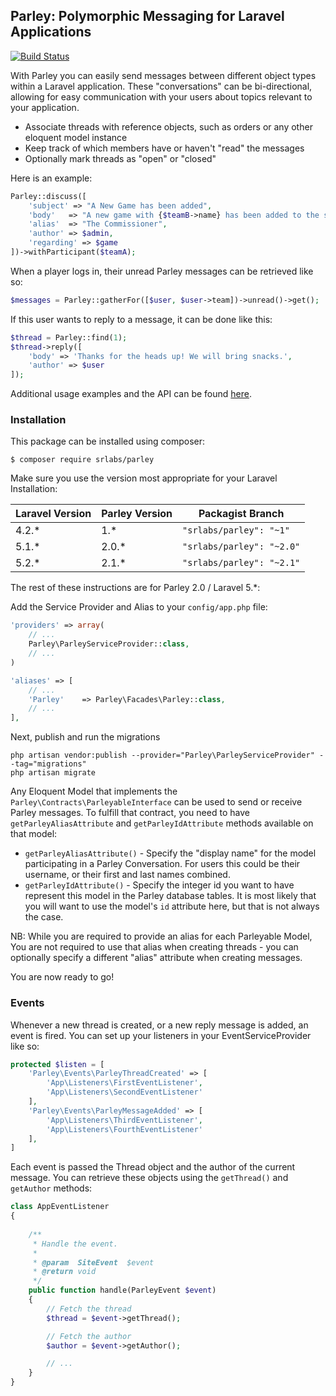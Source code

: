## Parley: Polymorphic Messaging for Laravel Applications

[![Build Status](https://travis-ci.org/SRLabs/Parley.svg?branch=master)](https://travis-ci.org/SRLabs/Parley)

With Parley you can easily send messages between different object types within a Laravel application.   These "conversations" can be bi-directional, allowing for easy communication with your users about topics relevant to your application. 

* Associate threads with reference objects, such as orders or any other eloquent model instance
* Keep track of which members have or haven't "read" the messages
* Optionally mark threads as "open" or "closed"

Here is an example:

```php
Parley::discuss([
    'subject' => "A New Game has been added",
    'body'   => "A new game with {$teamB->name} has been added to the schedule.",
    'alias'  => "The Commissioner",
    'author' => $admin,
    'regarding' => $game
])->withParticipant($teamA);
```

When a player logs in, their unread Parley messages can be retrieved like so:

```php
$messages = Parley::gatherFor([$user, $user->team])->unread()->get();
```

If this user wants to reply to a message, it can be done like this:

```php
$thread = Parley::find(1);
$thread->reply([
    'body' => 'Thanks for the heads up! We will bring snacks.',
    'author' => $user
]);
```

Additional usage examples and the API can be found [here](http://stagerightlabs.com/projects/parley).


### Installation

This package can be installed using composer:

```shell
$ composer require srlabs/parley
```

Make sure you use the version most appropriate for your Laravel Installation:

| Laravel Version  | Parley Version  | Packagist Branch |
|---|---|---|
| 4.2.* | 1.* | ```"srlabs/parley": "~1"``` |
| 5.1.* | 2.0.* | ```"srlabs/parley": "~2.0"``` |
| 5.2.* | 2.1.* | ```"srlabs/parley": "~2.1"``` |


The rest of these instructions are for Parley 2.0 / Laravel 5.*:

Add the Service Provider and Alias to your ```config/app.php``` file:

```php
'providers' => array(
    // ...
    Parley\ParleyServiceProvider::class,
    // ...
)
```

```php
'aliases' => [
    // ...
    'Parley'    => Parley\Facades\Parley::class,
    // ...
],
```

Next, publish and run the migrations

```shell
php artisan vendor:publish --provider="Parley\ParleyServiceProvider" --tag="migrations"
php artisan migrate
```

Any Eloquent Model that implements the ```Parley\Contracts\ParleyableInterface``` can be used to send or receive Parley messages.  To fulfill that contract, you need to have ```getParleyAliasAttribute``` and ```getParleyIdAttribute``` methods available on that model: 

* ```getParleyAliasAttribute()``` - Specify the "display name" for the model participating in a Parley Conversation.  For users this could be their username, or their first and last names combined.  
* ```getParleyIdAttribute()``` - Specify the integer id you want to have represent this model in the Parley database tables.  It is most likely that you will want to use the model's ```id``` attribute here, but that is not always the case.   

NB: While you are required to provide an alias for each Parleyable Model, You are not required to use that alias when creating threads - you can optionally specify a different "alias" attribute when creating messages.

You are now ready to go!

### Events

Whenever a new thread is created, or a new reply message is added, an event is fired.  You can set up your listeners in your EventServiceProvider like so: 

```php
protected $listen = [
    'Parley\Events\ParleyThreadCreated' => [
        'App\Listeners\FirstEventListener',
        'App\Listeners\SecondEventListener'
    ],
    'Parley\Events\ParleyMessageAdded' => [
        'App\Listeners\ThirdEventListener',
        'App\Listeners\FourthEventListener'
    ],
]
```

Each event is passed the Thread object and the author of the current message.  You can retrieve these objects using the ```getThread()``` and ```getAuthor``` methods: 

```php
class AppEventListener 
{
    
    /**
     * Handle the event.
     *
     * @param  SiteEvent  $event
     * @return void
     */
    public function handle(ParleyEvent $event)
    {
        // Fetch the thread
        $thread = $event->getThread();

        // Fetch the author
        $author = $event->getAuthor(); 

        // ...
    }
}
```

